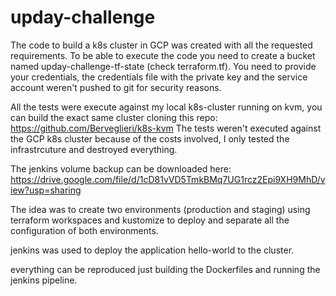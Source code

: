 # upday-challenge

The code to build a k8s cluster in GCP was created with all the requested requirements.
To be able to execute the code you need to create a bucket named upday-challenge-tf-state (check terraform.tf).
You need to provide your credentials, the credentials file with the private key and the service account weren't pushed to git for security reasons.

All the tests were execute against my local k8s-cluster running on kvm, you can build the exact same cluster cloning this repo: https://github.com/Berveglieri/k8s-kvm
The tests weren't executed against the GCP k8s cluster because of the costs involved, I only tested the infrastrcuture and destroyed everything.

The jenkins volume backup can be downloaded here: https://drive.google.com/file/d/1cD81vVD5TmkBMq7UG1rcz2Epi9XH9MhD/view?usp=sharing

The idea was to create two environments (production and staging) using terraform workspaces and kustomize to deploy and separate all the configuration of both environments.

jenkins was used to deploy the application hello-world to the cluster.


everything can be reproduced just building the Dockerfiles and running the jenkins pipeline.

